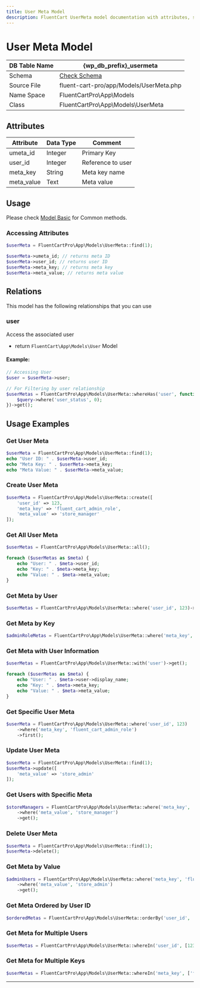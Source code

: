 ```yaml
---
title: User Meta Model
description: FluentCart UserMeta model documentation with attributes, scopes, relationships, and methods.
---
```


# User Meta Model

| DB Table Name | {wp_db_prefix}_usermeta               |
| ------------- | ------------------------------------ |
| Schema        | [Check Schema](/database/schema#usermeta-table) |
| Source File   | fluent-cart-pro/app/Models/UserMeta.php |
| Name Space    | FluentCartPro\App\Models             |
| Class         | FluentCartPro\App\Models\UserMeta    |

## Attributes

| Attribute          | Data Type | Comment |
| ------------------ | --------- | ------- |
| umeta_id           | Integer   | Primary Key |
| user_id            | Integer   | Reference to user |
| meta_key           | String    | Meta key name |
| meta_value         | Text      | Meta value |

## Usage

Please check [Model Basic](/database/models) for Common methods.

### Accessing Attributes

```php
$userMeta = FluentCartPro\App\Models\UserMeta::find(1);

$userMeta->umeta_id; // returns meta ID
$userMeta->user_id; // returns user ID
$userMeta->meta_key; // returns meta key
$userMeta->meta_value; // returns meta value
```

## Relations

This model has the following relationships that you can use

### user

Access the associated user

* return `FluentCart\App\Models\User` Model

#### Example:

```php
// Accessing User
$user = $userMeta->user;

// For Filtering by user relationship
$userMetas = FluentCartPro\App\Models\UserMeta::whereHas('user', function($query) {
    $query->where('user_status', 0);
})->get();
```

## Usage Examples

### Get User Meta

```php
$userMeta = FluentCartPro\App\Models\UserMeta::find(1);
echo "User ID: " . $userMeta->user_id;
echo "Meta Key: " . $userMeta->meta_key;
echo "Meta Value: " . $userMeta->meta_value;
```

### Create User Meta

```php
$userMeta = FluentCartPro\App\Models\UserMeta::create([
    'user_id' => 123,
    'meta_key' => 'fluent_cart_admin_role',
    'meta_value' => 'store_manager'
]);
```

### Get All User Meta

```php
$userMetas = FluentCartPro\App\Models\UserMeta::all();

foreach ($userMetas as $meta) {
    echo "User: " . $meta->user_id;
    echo "Key: " . $meta->meta_key;
    echo "Value: " . $meta->meta_value;
}
```

### Get Meta by User

```php
$userMetas = FluentCartPro\App\Models\UserMeta::where('user_id', 123)->get();
```

### Get Meta by Key

```php
$adminRoleMetas = FluentCartPro\App\Models\UserMeta::where('meta_key', 'fluent_cart_admin_role')->get();
```

### Get Meta with User Information

```php
$userMetas = FluentCartPro\App\Models\UserMeta::with('user')->get();

foreach ($userMetas as $meta) {
    echo "User: " . $meta->user->display_name;
    echo "Key: " . $meta->meta_key;
    echo "Value: " . $meta->meta_value;
}
```

### Get Specific User Meta

```php
$userMeta = FluentCartPro\App\Models\UserMeta::where('user_id', 123)
    ->where('meta_key', 'fluent_cart_admin_role')
    ->first();
```

### Update User Meta

```php
$userMeta = FluentCartPro\App\Models\UserMeta::find(1);
$userMeta->update([
    'meta_value' => 'store_admin'
]);
```

### Get Users with Specific Meta

```php
$storeManagers = FluentCartPro\App\Models\UserMeta::where('meta_key', 'fluent_cart_admin_role')
    ->where('meta_value', 'store_manager')
    ->get();
```

### Delete User Meta

```php
$userMeta = FluentCartPro\App\Models\UserMeta::find(1);
$userMeta->delete();
```

### Get Meta by Value

```php
$adminUsers = FluentCartPro\App\Models\UserMeta::where('meta_key', 'fluent_cart_admin_role')
    ->where('meta_value', 'store_admin')
    ->get();
```

### Get Meta Ordered by User ID

```php
$orderedMetas = FluentCartPro\App\Models\UserMeta::orderBy('user_id', 'asc')->get();
```

### Get Meta for Multiple Users

```php
$userMetas = FluentCartPro\App\Models\UserMeta::whereIn('user_id', [123, 124, 125])->get();
```

### Get Meta for Multiple Keys

```php
$userMetas = FluentCartPro\App\Models\UserMeta::whereIn('meta_key', ['fluent_cart_admin_role', 'fluent_cart_permissions'])->get();
```

---

